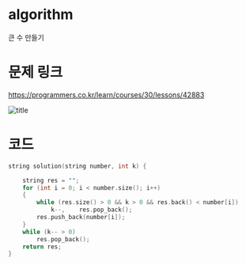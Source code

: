 ﻿# algorithm 
큰 수 만들기


# 문제 링크  
https://programmers.co.kr/learn/courses/30/lessons/42883  

![title](https://github.com/jungmin3834/algorithm/blob/master/image/42883.png)
  
# 코드

```cpp
string solution(string number, int k) {

	string res = "";
	for (int i = 0; i < number.size(); i++)
	{		
		while (res.size() > 0 && k > 0 && res.back() < number[i])
			k--,	res.pop_back();
		res.push_back(number[i]);
	}
	while (k-- > 0)
		res.pop_back();
	return res;
}
```
